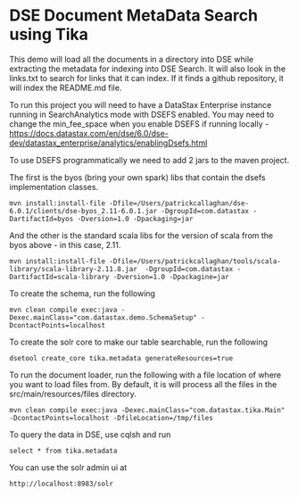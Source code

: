 DSE Document MetaData Search using Tika
================================================
This demo will load all the documents in a directory into DSE while extracting the metadata for indexing into DSE Search. It will also look in the links.txt to search for links that it can index. If it finds a github repository, it will index the README.md file.

To run this project you will need to have a DataStax Enterprise instance running in SearchAnalytics mode with DSEFS enabled. You may need to change the min_fee_space when you enable DSEFS if running locally - https://docs.datastax.com/en/dse/6.0/dse-dev/datastax_enterprise/analytics/enablingDsefs.html

To use DSEFS programmatically we need to add 2 jars to the maven project. 

The first is the byos (bring your own spark) libs that contain the dsefs implementation classes.
```
mvn install:install-file -Dfile=/Users/patrickcallaghan/dse-6.0.1/clients/dse-byos_2.11-6.0.1.jar -DgroupId=com.datastax -DartifactId=byos -Dversion=1.0 -Dpackaging=jar
```

And the other is the standard scala libs for the version of scala from the byos above - in this case, 2.11. 
```
mvn install:install-file -Dfile=/Users/patrickcallaghan/tools/scala-library/scala-library-2.11.8.jar  -DgroupId=com.datastax -DartifactId=scala-library -Dversion=1.0 -Dpackagine=jar
```

To create the schema, run the following

	mvn clean compile exec:java -Dexec.mainClass="com.datastax.demo.SchemaSetup" -DcontactPoints=localhost
	
To create the solr core to make our table searchable, run the following

	dsetool create_core tika.metadata generateResources=true
	
To run the document loader, run the following with a file location of where you want to load files from. By default, it is will process all the files in the src/main/resources/files directory.
	
	mvn clean compile exec:java -Dexec.mainClass="com.datastax.tika.Main"  -DcontactPoints=localhost -DfileLocation=/tmp/files 

To query the data in DSE, use cqlsh and run

	select * from tika.metadata
	
You can use the solr admin ui at 

	http://localhost:8983/solr
	

